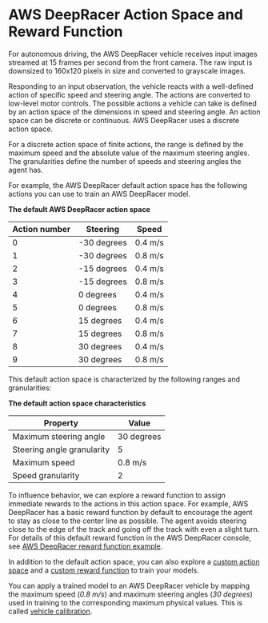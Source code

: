 # AWS DeepRacer Action Space and Reward Function<a name="deepracer-how-it-works-action-space"></a>

For autonomous driving, the AWS DeepRacer vehicle receives input images streamed at 15 frames per second from the front camera\. The raw input is downsized to 160x120 pixels in size and converted to grayscale images\. 

Responding to an input observation, the vehicle reacts with a well\-defined action of specific speed and steering angle\. The actions are converted to low\-level motor controls\. The possible actions a vehicle can take is defined by an action space of the dimensions in speed and steering angle\. An action space can be discrete or continuous\. AWS DeepRacer uses a discrete action space\. 

For a discrete action space of finite actions, the range is defined by the maximum speed and the absolute value of the maximum steering angles\. The granularities define the number of speeds and steering angles the agent has\.

For example, the AWS DeepRacer default action space has the following actions you can use to train an AWS DeepRacer model\. 


**The default AWS DeepRacer action space**  

| Action number | Steering | Speed | 
| --- | --- | --- | 
| 0 | \-30 degrees | 0\.4 m/s | 
| 1 | \-30 degrees | 0\.8 m/s | 
| 2 | \-15 degrees | 0\.4 m/s | 
| 3 | \-15 degrees | 0\.8 m/s | 
| 4 | 0 degrees | 0\.4 m/s | 
| 5 | 0 degrees | 0\.8 m/s | 
| 6 | 15 degrees | 0\.4 m/s | 
| 7 | 15 degrees | 0\.8 m/s | 
| 8 | 30 degrees | 0\.4 m/s | 
| 9 | 30 degrees | 0\.8 m/s | 

This default action space is characterized by the following ranges and granularities:


**The default action space characteristics**  

| Property | Value | 
| --- | --- | 
| Maximum steering angle | 30 degrees | 
| Steering angle granularity | 5 | 
| Maximum speed | 0\.8 m/s | 
| Speed granularity | 2 | 

To influence behavior, we can explore a reward function to assign immediate rewards to the actions in this action space\. For example, AWS DeepRacer has a basic reward function by default to encourage the agent to stay as close to the center line as possible\. The agent avoids steering close to the edge of the track and going off the track with even a slight turn\. For details of this default reward function in the AWS DeepRacer console, see [AWS DeepRacer reward function example](deepracer-reward-function-examples.md#deepracer-reward-function-example-0)\. 

In addition to the default action space, you can also explore a [custom action space](deepracer-console-train-evaluate-models.md#deepracer-define-action-space-for-training) and a [custom reward function](deepracer-console-train-evaluate-models.md#deepracer-train-models-define-reward-function) to train your models\.

You can apply a trained model to an AWS DeepRacer vehicle by mapping the maximum speed \(*0\.8 m/s*\) and maximum steering angles \(*30 degrees*\) used in training to the corresponding maximum physical values\. This is called [vehicle calibration](deepracer-calibrate-vehicle.md)\. 
